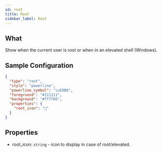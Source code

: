 ```yaml
---
id: root
title: Root
sidebar_label: Root
---
```


## What

Show when the current user is root or when in an elevated shell (Windows).

## Sample Configuration

```json
{
  "type": "root",
  "style": "powerline",
  "powerline_symbol": "\uE0B0",
  "foreground": "#111111",
  "background": "#ffff66",
  "properties": {
    "root_icon": ""
  }
}
```

## Properties

- root_icon: `string` - icon to display in case of root/elevated.
